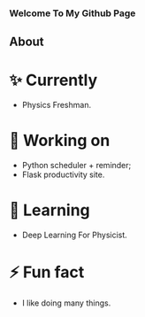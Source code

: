 ### Welcome To My Github Page

## About
# ✨ Currently
- Physics Freshman.

# 🔭 Working on 
- Python scheduler + reminder;
- Flask productivity site.

# 🌱 Learning 
- Deep Learning For Physicist.

# ⚡ Fun fact
- I like doing many things.
